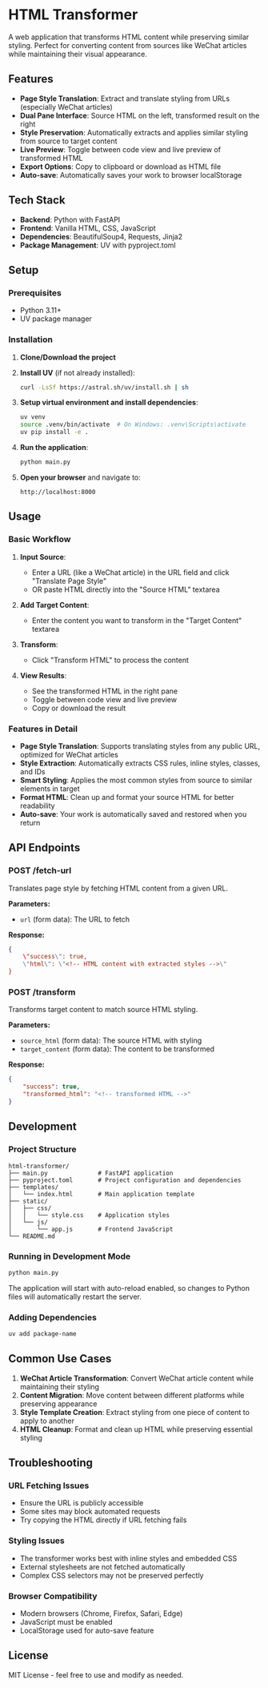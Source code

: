 # HTML Transformer

A web application that transforms HTML content while preserving similar styling. Perfect for converting content from sources like WeChat articles while maintaining their visual appearance.

## Features

- **Page Style Translation**: Extract and translate styling from URLs (especially WeChat articles)
- **Dual Pane Interface**: Source HTML on the left, transformed result on the right
- **Style Preservation**: Automatically extracts and applies similar styling from source to target content
- **Live Preview**: Toggle between code view and live preview of transformed HTML
- **Export Options**: Copy to clipboard or download as HTML file
- **Auto-save**: Automatically saves your work to browser localStorage

## Tech Stack

- **Backend**: Python with FastAPI
- **Frontend**: Vanilla HTML, CSS, JavaScript
- **Dependencies**: BeautifulSoup4, Requests, Jinja2
- **Package Management**: UV with pyproject.toml

## Setup

### Prerequisites
- Python 3.11+
- UV package manager

### Installation

1. **Clone/Download the project**

2. **Install UV** (if not already installed):
   ```bash
   curl -LsSf https://astral.sh/uv/install.sh | sh
   ```

3. **Setup virtual environment and install dependencies**:
   ```bash
   uv venv
   source .venv/bin/activate  # On Windows: .venv\Scripts\activate
   uv pip install -e .
   ```

4. **Run the application**:
   ```bash
   python main.py
   ```

5. **Open your browser** and navigate to:
   ```
   http://localhost:8000
   ```

## Usage

### Basic Workflow

1. **Input Source**: 
   - Enter a URL (like a WeChat article) in the URL field and click \"Translate Page Style\"
   - OR paste HTML directly into the \"Source HTML\" textarea

2. **Add Target Content**: 
   - Enter the content you want to transform in the "Target Content" textarea

3. **Transform**: 
   - Click "Transform HTML" to process the content

4. **View Results**: 
   - See the transformed HTML in the right pane
   - Toggle between code view and live preview
   - Copy or download the result

### Features in Detail

- **Page Style Translation**: Supports translating styles from any public URL, optimized for WeChat articles
- **Style Extraction**: Automatically extracts CSS rules, inline styles, classes, and IDs
- **Smart Styling**: Applies the most common styles from source to similar elements in target
- **Format HTML**: Clean up and format your source HTML for better readability
- **Auto-save**: Your work is automatically saved and restored when you return

## API Endpoints

### POST /fetch-url
Translates page style by fetching HTML content from a given URL.

**Parameters:**
- `url` (form data): The URL to fetch

**Response:**
```json
{
    \"success\": true,
    \"html\": \"<!-- HTML content with extracted styles -->\"
}
```

### POST /transform
Transforms target content to match source HTML styling.

**Parameters:**
- `source_html` (form data): The source HTML with styling
- `target_content` (form data): The content to be transformed

**Response:**
```json
{
    "success": true,
    "transformed_html": "<!-- transformed HTML -->"
}
```

## Development

### Project Structure
```
html-transformer/
├── main.py              # FastAPI application
├── pyproject.toml       # Project configuration and dependencies
├── templates/
│   └── index.html       # Main application template
├── static/
│   ├── css/
│   │   └── style.css    # Application styles
│   └── js/
│       └── app.js       # Frontend JavaScript
└── README.md
```

### Running in Development Mode
```bash
python main.py
```

The application will start with auto-reload enabled, so changes to Python files will automatically restart the server.

### Adding Dependencies
```bash
uv add package-name
```

## Common Use Cases

1. **WeChat Article Transformation**: Convert WeChat article content while maintaining their styling
2. **Content Migration**: Move content between different platforms while preserving appearance
3. **Style Template Creation**: Extract styling from one piece of content to apply to another
4. **HTML Cleanup**: Format and clean up HTML while preserving essential styling

## Troubleshooting

### URL Fetching Issues
- Ensure the URL is publicly accessible
- Some sites may block automated requests
- Try copying the HTML directly if URL fetching fails

### Styling Issues
- The transformer works best with inline styles and embedded CSS
- External stylesheets are not fetched automatically
- Complex CSS selectors may not be preserved perfectly

### Browser Compatibility
- Modern browsers (Chrome, Firefox, Safari, Edge)
- JavaScript must be enabled
- LocalStorage used for auto-save feature

## License

MIT License - feel free to use and modify as needed.